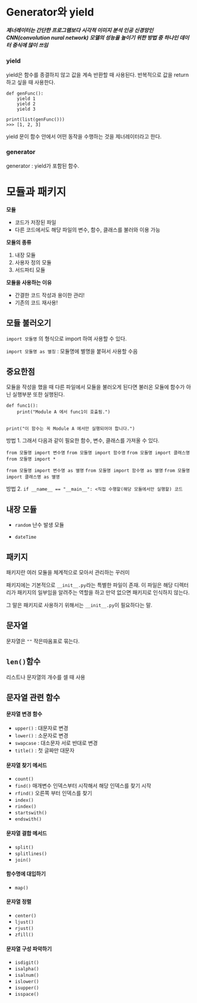 # Generator와 yield

##### 제너레이터는 간단한 프로그램보다 시각적 이미지 분석 인공 신경망인 CNN(convolution nural network) 모델의 성능을 높이기 위한 방법 중 하나인 데이터 증식에 많이 쓰임

### yield
yield은 함수를 종결하지 않고 값을 계속 반환할 때 사용된다.
반복적으로 값을 return 하고 싶을 때 사용한다.

```
def genFunc():
    yield 1
    yield 2
    yield 3

print(list(genFunc()))
>>> [1, 2, 3]
```

yield 문이 함수 안에서 어떤 동작을 수행하는 것을 제너레이터라고 한다.

### generator
generator : yield가 포함된 함수.


# 모듈과 패키지

**모듈**
- 코드가 저장된 파일
- 다른 코드에서도 해당 파일의 변수, 함수, 클래스를 불러와 이용 가능

**모듈의 종류**
1. 내장 모듈
2. 사용자 정의 모듈
3. 서드파티 모듈

**모듈을 사용하는 이유**
- 간결한 코드 작성과 용이한 관리!
- 기존의 코드 재사용!

## 모듈 불러오기

`import 모듈명` 의 형식으로 import 하여 사용할 수 있다.

`import 모듈명 as 별칭` : 모듈명에 별명을 붙혀서 사용할 수음

## 중요한점
모듈을 작성을 했을 때 다른 파일에서 모듈을 불러오게 된다면 불러온 모듈에 함수가 아닌 실행부분 또한 실행된다.

```
def func1():
    print("Module A 에서 func1이 호출됨.")

    
print("이 함수는 꼭 Module A 에서만 실행되어야 합니다.")

```
방법 1. 그래서 다음과 같이 필요한 함수, 변수, 클래스를 가져올 수 있다.

`from 모듈명 import 변수명`
`from 모듈명 import 함수명`
`from 모듈명 import 클래스명`
`from 모듈명 import *`

`from 모듈명 import 변수명 as 별명`
`from 모듈명 import 함수명 as 별명`
`from 모듈명 import 클래스명 as 별명`

방법 2. `if __name__ == "__main__": <직접 수행할(해당 모듈에서만 실행할) 코드`

## 내장 모듈

- `random`
난수 발생 모듈

- `dateTime`

## 패키지

패키지란 여러 모듈을 체계적으로 모아서 관리하는 꾸러미

패키지에는 기본적으로 `__init__.py`라는 특별한 파일이 존재. 이 파일은 해당 디렉터리가 패키지의 일부임을 알려주는 역할을 하고 만약 없으면 패키지로 인식하지 않는다.

그 말은 패키지로 사용하기 위해서는 `__init__.py`이 필요하다는 말.

## 문자열
문자열은 `""` 작은따옴표로 묶는다.

## `len()`함수
리스트나 문자열의 개수를 셀 때 사용

## 문자열 관련 함수

#### 문자열 변경 함수
- `upper()` : 대문자로 변경
- `lower()` : 소문자로 변경
- `swapcase` : 대소문자 서로 반대로 변경
- `title()` : 첫 글짜만 대문자


#### 문자열 찾기 메서드
- `count()`
- `find()` 매개변수 인덱스부터 시작해서 해당 인덱스를 찾기 시작
- `rfind()` 오른쪽 부터 인덱스를 찾기
- `index()` 
- `rindex()`
- `startswith()`
- `endswith()`

#### 문자열 결합 메서드
- `split()`
- `splitlines()`
- `join()`

#### 함수명에 대입하기 
- `map()`

#### 문자열 정렬
- `center()`
- `ljust()`
- `rjust()`
- `zfill()`

#### 문자열 구성 파악하기
- `isdigit()`
- `isalpha()`
- `isalnum()`
- `islower()`
- `isupper()`
- `isspace()`